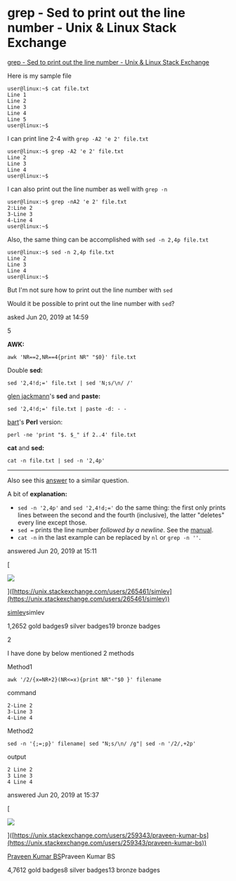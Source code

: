 # grep - Sed to print out the line number - Unix & Linux Stack Exchange
[grep - Sed to print out the line number - Unix & Linux Stack Exchange](https://unix.stackexchange.com/questions/526064/sed-to-print-out-the-line-number) 

 Here is my sample file

```
user@linux:~$ cat file.txt 
Line 1
Line 2
Line 3
Line 4
Line 5
user@linux:~$ 

```

I can print line 2-4 with `grep -A2 'e 2' file.txt`

```
user@linux:~$ grep -A2 'e 2' file.txt 
Line 2
Line 3
Line 4
user@linux:~$ 

```

I can also print out the line number as well with `grep -n`

```
user@linux:~$ grep -nA2 'e 2' file.txt 
2:Line 2
3-Line 3
4-Line 4
user@linux:~$ 

```

Also, the same thing can be accomplished with `sed -n 2,4p file.txt`

```
user@linux:~$ sed -n 2,4p file.txt 
Line 2
Line 3
Line 4
user@linux:~$ 

```

But I'm not sure how to print out the line number with `sed`

Would it be possible to print out the line number with `sed`?

asked Jun 20, 2019 at 14:59

5

**AWK:**

```
awk 'NR==2,NR==4{print NR" "$0}' file.txt

```

Double **sed:**

```
sed '2,4!d;=' file.txt | sed 'N;s/\n/ /'

```

[glen jackmann](https://unix.stackexchange.com/users/4667/glenn-jackman)'s **sed** and **paste:**

```
sed '2,4!d;=' file.txt | paste -d: - -

```

[bart](https://unix.stackexchange.com/users/152035/bart)'s **Perl** version:

```
perl -ne 'print "$. $_" if 2..4' file.txt

```

**cat** and **sed:**

```
cat -n file.txt | sed -n '2,4p'

```

* * *

Also see this [answer](https://unix.stackexchange.com/a/225446/265461) to a similar question.

A bit of **explanation:**

-   `sed -n '2,4p'` and `sed '2,4!d;='` do the same thing: the first only prints lines between the second and the fourth (inclusive), the latter "deletes" every line except those.
-   `sed =` prints the line number _followed by a newline_. See the [manual](https://www.gnu.org/software/sed/manual/sed.html#index-_003d-_0028print-line-number_0029-command).
-   `cat -n` in the last example can be replaced by `nl` or `grep -n ''`.

answered Jun 20, 2019 at 15:11

\[

![](https://i.stack.imgur.com/sWGmO.png?s=64&g=1)

]([https://unix.stackexchange.com/users/265461/simlev](https://unix.stackexchange.com/users/265461/simlev))

[simlev](https://unix.stackexchange.com/users/265461/simlev)simlev

1,2652 gold badges9 silver badges19 bronze badges

2

I have done by below mentioned 2 methods

Method1

```
awk '/2/{x=NR+2}(NR<=x){print NR"-"$0 }' filename

```

command

```
2-Line 2
3-Line 3
4-Line 4

```

Method2

```
sed -n '{;=;p}' filename| sed "N;s/\n/ /g"| sed -n '/2/,+2p'

```

output

```
2 Line 2
3 Line 3
4 Line 4

```

answered Jun 20, 2019 at 15:37

\[

![](https://www.gravatar.com/avatar/5c651f1a15c64805ef2ab383c15e8085?s=64&d=identicon&r=PG)

]([https://unix.stackexchange.com/users/259343/praveen-kumar-bs](https://unix.stackexchange.com/users/259343/praveen-kumar-bs))

[Praveen Kumar BS](https://unix.stackexchange.com/users/259343/praveen-kumar-bs)Praveen Kumar BS

4,7612 gold badges8 silver badges13 bronze badges
